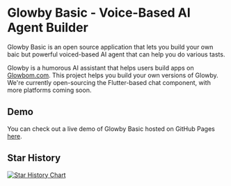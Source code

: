 # Glowby Basic - Voice-Based AI Agent Builder

Glowby Basic is an open source application that lets you build your own baic but powerful voiced-based AI agent that can help you do various tasts.

Glowby is a humorous AI assistant that helps users build apps on [Glowbom.com](https://www.glowbom.com). This project helps you build your own versions of Glowby. We're currently open-sourcing the Flutter-based chat component, with more platforms coming soon.

## Demo

You can check out a live demo of Glowby Basic hosted on GitHub Pages [here](https://glowbom.github.io/glowby-basic/).


## Star History

[![Star History Chart](https://api.star-history.com/svg?repos=glowbom/glowby&type=Date)](https://star-history.com/#glowbom/glowby&Date)
